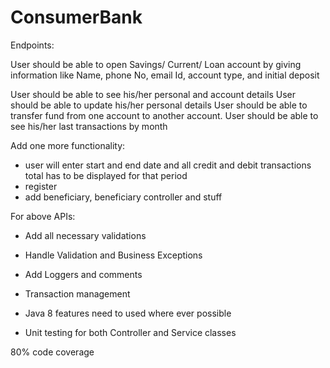 # ConsumerBank
 
Endpoints:





User should be able to open Savings/ Current/ Loan account by giving information like Name, phone No, email Id, account type, and initial deposit



User should be able to see his/her personal and account details
User should be able to update his/her personal details
User should be able to transfer fund from one account to another account.
User should be able to see his/her last transactions by month

Add one more functionality:

- user will enter start and end date and all credit and debit transactions total has to be displayed for that period
- register
- add beneficiary, beneficiary controller and stuff

For above APIs:

- Add all necessary validations


- Handle Validation and Business Exceptions


- Add Loggers and comments


- Transaction management

- Java 8 features need to used where ever possible

- Unit testing for both Controller and Service classes

80% code coverage
